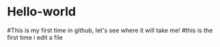 # Hello-world
#This is my first time in github, let's see where it will take me!
#this is the first time i edit a file
